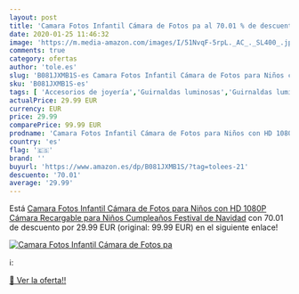 ```yaml
---
layout: post
title: 'Camara Fotos Infantil Cámara de Fotos pa al 70.01 % de descuento'
date: 2020-01-25 11:46:32
image: 'https://m.media-amazon.com/images/I/51NvqF-5rpL._AC_._SL400_.jpg'
comments: true
category: ofertas
author: 'tole.es'
slug: 'B081JXMB1S-es Camara Fotos Infantil Cámara de Fotos para Niños con HD...'
sku: 'B081JXMB1S-es'
tags: [ 'Accesorios de joyería','Guirnaldas luminosas','Guirnaldas luminosas de interior','Iluminación','Joyería','Limpieza y cuidado de joyas','navidad', ]
actualPrice: 29.99 EUR
currency: EUR
price: 29.99
comparePrice: 99.99 EUR
prodname: 'Camara Fotos Infantil Cámara de Fotos para Niños con HD 1080P Cámara Recargable para Niños Cumpleaños Festival de Navidad'
country: 'es'
flag: '🇪🇸'
brand: ''
buyurl: 'https://www.amazon.es/dp/B081JXMB1S/?tag=tolees-21'
descuento: '70.01'
average: '29.99'
---
```


Está [Camara Fotos Infantil Cámara de Fotos para Niños con HD 1080P Cámara Recargable para Niños Cumpleaños Festival de Navidad](https://www.amazon.es/dp/B081JXMB1S/?tag=tolees-21) con 70.01 de descuento por 29.99 EUR (original: 99.99 EUR) en el siguiente enlace!

[![Camara Fotos Infantil Cámara de Fotos pa](https://m.media-amazon.com/images/I/51NvqF-5rpL._AC_._SL400_.jpg)](https://www.amazon.es/dp/B081JXMB1S/?tag=tolees-21)

ℹ️:


[🛒 Ver la oferta!!](https://www.amazon.es/dp/B081JXMB1S/?tag=tolees-21)
